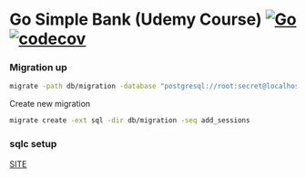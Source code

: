 # Go Simple Bank (Udemy Course) [![Go](https://github.com/kwalter26/udemy-simplebank/actions/workflows/ci.yml/badge.svg?branch=main)](https://github.com/kwalter26/udemy-simplebank/actions/workflows/ci.yml) [![codecov](https://codecov.io/gh/kwalter26/udemy-simplebank/branch/main/graph/badge.svg?token=hbYZBzkiYa)](https://codecov.io/gh/kwalter26/udemy-simplebank)

### Migration up

```bash
migrate -path db/migration -database "postgresql://root:secret@localhost:5432/simple_bank?sslmode=disable" -verbose up
```

Create new migration

```bash
migrate create -ext sql -dir db/migration -seq add_sessions
```

### sqlc setup

[SITE](https://docs.sqlc.dev/en/latest/tutorials/getting-started-postgresql.html)
